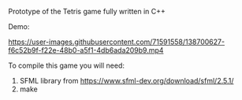 Prototype of the Tetris game fully written in C++

Demo:

https://user-images.githubusercontent.com/71591558/138700627-f6c52b9f-f22e-48b0-a5f1-4db6ada209b9.mp4


To compile this game you will need:
  1. SFML library from https://www.sfml-dev.org/download/sfml/2.5.1/
  2. make
